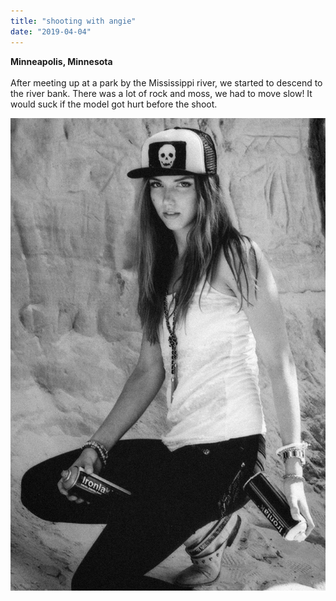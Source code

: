```yaml
---
title: "shooting with angie"
date: "2019-04-04"
---
```

<b>Minneapolis, Minnesota</b><br><br> 
After meeting up at a park by the Mississippi river, we started to descend to the river bank. There was a lot of rock and moss, we had to move slow! It would suck if the model got hurt before the shoot. 

![Anarchy and women photographed by xavier bonilla](./angie-shot-by-xavier-bonilla-rz67.jpg)